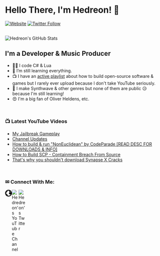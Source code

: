 # Hello There, I'm Hedreon! 👋
[![Website](https://img.shields.io/website?label=Website&style=for-the-badge&url=https%3A%2F%2Fhedreon.github.io/website/)](https://hedreon.github.io/website/)
[![Twitter Follow](https://img.shields.io/twitter/follow/HydroNews_?color=1DA1F2&logo=twitter&style=for-the-badge)](https://twitter.com/intent/follow?original_referer=https%3A%2F%2Fgithub.com%2FHedreon&screen_name=HydroNews_)

<br />

<img src="https://github-stats.hedreon.vercel.app/api?username=Hedreon&show_icons=true&hide_border=true" alt="Hedreon's GitHub Stats" />

<br />

## I'm a Developer & Music Producer
- 👨‍💻 I code C# & Lua
- 🌱 I’m still learning everything.
- 📺 I have an [active playlist][buildingPlaylist] about how to build open-source software & games but I rarely ever upload because I don't take YouTube seriously.
- 🎹 I make Synthwave & other genres but none of them are public 😥 because I'm still learning!
- 😍 I'm a big fan of Oliver Heldens, etc.
<br />

### 📺 Latest YouTube Videos
<!-- YOUTUBE:START -->
- [My Jailbreak Gameplay](https://www.youtube.com/watch?v=Lj247JuuxIU)
- [Channel Updates](https://www.youtube.com/watch?v=SjRJ_EQ80Ro)
- [How to build & run "NonEuclidean" by CodeParade [READ DESC FOR DOWNLOADS & INFO]](https://www.youtube.com/watch?v=NfMBWPmwlrw)
- [How to Build SCP - Containment Breach From Source](https://www.youtube.com/watch?v=MDWds_mHg68)
- [That's why you shouldn't download Synapse X Cracks](https://www.youtube.com/watch?v=m5PXmULSr2U)
<!-- YOUTUBE:END -->

<br />

### ✉ Connect With Me:
[<img align="left" alt="Hedreon's Website" width="22px" src="https://raw.githubusercontent.com/iconic/open-iconic/master/svg/globe.svg" />][website]
[<img align="left" alt="Hedreon's YouTube Channel" width="22px" src="https://cdn.jsdelivr.net/npm/simple-icons@v3/icons/youtube.svg" />][youtube]
[<img align="left" alt="Hedreon's Twitter" width="22px" src="https://cdn.jsdelivr.net/npm/simple-icons@v3/icons/twitter.svg" />][twitter]

[website]: https://hedreon.github.io
[twitter]: https://twitter.com/HydroNews_
[youtube]: https://youtube.com/UCXVJV7t5GQxa-Qygn2UaXhQ
[buildingPlaylist]: https://www.youtube.com/playlist?list=PLDjh49V0y-sWmj8OT4loaWKakAHuY3RZo
[pinewood]: https://www.roblox.com/games/17541193/Pinewood-Computer-Core
